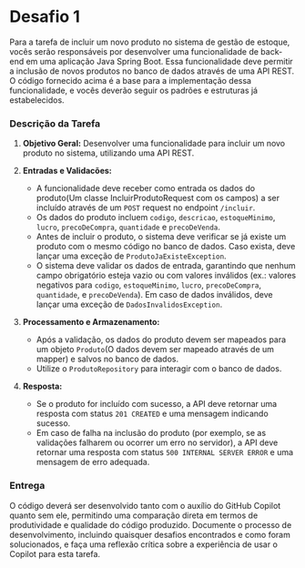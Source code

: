 # Desafio 1
Para a tarefa de incluir um novo produto no sistema de gestão de estoque, vocês serão responsáveis por desenvolver uma funcionalidade de back-end em uma aplicação Java Spring Boot. Essa funcionalidade deve permitir a inclusão de novos produtos no banco de dados através de uma API REST. O código fornecido acima é a base para a implementação dessa funcionalidade, e vocês deverão seguir os padrões e estruturas já estabelecidos.

### Descrição da Tarefa

1. **Objetivo Geral:** Desenvolver uma funcionalidade para incluir um novo produto no sistema, utilizando uma API REST.

2. **Entradas e Validacões:**
    - A funcionalidade deve receber como entrada os dados do produto(Um classe IncluirProdutoRequest com os campos) a ser incluído através de um `POST` request no endpoint `/incluir`.
    - Os dados do produto incluem `codigo`, `descricao`, `estoqueMinimo`, `lucro`, `precoDeCompra`, `quantidade` e `precoDeVenda`.
    - Antes de incluir o produto, o sistema deve verificar se já existe um produto com o mesmo código no banco de dados. Caso exista, deve lançar uma exceção de `ProdutoJaExisteException`.
    - O sistema deve validar os dados de entrada, garantindo que nenhum campo obrigatório esteja vazio ou com valores inválidos (ex.: valores negativos para `codigo`, `estoqueMinimo`, `lucro`, `precoDeCompra`, `quantidade`, e `precoDeVenda`). Em caso de dados inválidos, deve lançar uma exceção de `DadosInvalidosException`.

3. **Processamento e Armazenamento:**
    - Após a validação, os dados do produto devem ser mapeados para um objeto `Produto`(O dados devem ser mapeado através de um mapper) e salvos no banco de dados.
    - Utilize o `ProdutoRepository` para interagir com o banco de dados.

4. **Resposta:**
    - Se o produto for incluído com sucesso, a API deve retornar uma resposta com status `201 CREATED` e uma mensagem indicando sucesso.
    - Em caso de falha na inclusão do produto (por exemplo, se as validações falharem ou ocorrer um erro no servidor), a API deve retornar uma resposta com status `500 INTERNAL SERVER ERROR` e uma mensagem de erro adequada.

### Entrega

O código deverá ser desenvolvido tanto com o auxílio do GitHub Copilot quanto sem ele, permitindo uma comparação direta em termos de produtividade e qualidade do código produzido. Documente o processo de desenvolvimento, incluindo quaisquer desafios encontrados e como foram solucionados, e faça uma reflexão crítica sobre a experiência de usar o Copilot para esta tarefa.
